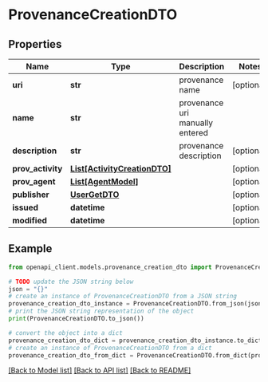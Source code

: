 # ProvenanceCreationDTO


## Properties

Name | Type | Description | Notes
------------ | ------------- | ------------- | -------------
**uri** | **str** | provenance name | [optional] 
**name** | **str** | provenance uri manually entered | 
**description** | **str** | provenance description | [optional] 
**prov_activity** | [**List[ActivityCreationDTO]**](ActivityCreationDTO.md) |  | [optional] 
**prov_agent** | [**List[AgentModel]**](AgentModel.md) |  | [optional] 
**publisher** | [**UserGetDTO**](UserGetDTO.md) |  | [optional] 
**issued** | **datetime** |  | [optional] 
**modified** | **datetime** |  | [optional] 

## Example

```python
from openapi_client.models.provenance_creation_dto import ProvenanceCreationDTO

# TODO update the JSON string below
json = "{}"
# create an instance of ProvenanceCreationDTO from a JSON string
provenance_creation_dto_instance = ProvenanceCreationDTO.from_json(json)
# print the JSON string representation of the object
print(ProvenanceCreationDTO.to_json())

# convert the object into a dict
provenance_creation_dto_dict = provenance_creation_dto_instance.to_dict()
# create an instance of ProvenanceCreationDTO from a dict
provenance_creation_dto_from_dict = ProvenanceCreationDTO.from_dict(provenance_creation_dto_dict)
```
[[Back to Model list]](../README.md#documentation-for-models) [[Back to API list]](../README.md#documentation-for-api-endpoints) [[Back to README]](../README.md)


